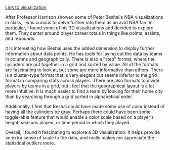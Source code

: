 [Link to visualization](https://nba3d.peterbeshai.com/)

After Professor Harrison showed some of Peter Beshai's NBA visualizations in class, I was curious to delve further into them as an avid NBA fan. In particular, I found some of his 3D visualizations and decided to explore them. They center around player career totals in things like points, assists, and rebounds.

It is interesting how Beshai uses the added dimension to display further information about data points. He has tools for laying out the data by teams in columns and geographically. There is also a "step" format, where the cylinders are put together in a grid and sorted by value. All of the formats are fascinating to look at, but some are more informative than others. There is a cluster-type format that is very elegant but seems inferior to the grid format in comparing stats across players. There are also formats to divide players by teams in a grid, but I feel that the geographical layout is a lot more intuitive. It is much easier to find a team by looking for their home city than by searching through a grid sorted in alphabetical order.

Additionally, I feel that Beshai could have made some use of color instead of having all the cylinders be gray. Perhaps there could have been some toggle-able feature that would enable a color scale based on a player's height, seasons played, or time period in which they played. 

Overall, I found it fascinating to explore a 3D visualization. It helps provide an extra sense of scale to the data, and really makes me appreciate the statistical outliers more.
